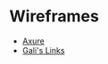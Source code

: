 # Wireframes

* [Axure](https://iim3py.axshare.com/)
* [Gali's Links](https://docs.google.com/document/d/1aQInoqLBY6uerPUEOtGqeU_41l4OC15uKEf1Q1i7-Hw/edit?usp=sharing)
